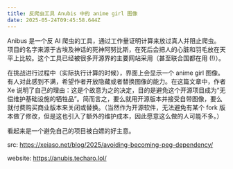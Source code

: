 ```yaml
---
title: 反爬虫工具 Anubis 中的 anime girl 图像
date: 2025-05-24T09:45:58.644Z
---
```


Anibus 是一个反 AI 爬虫的工具，通过工作量证明计算来放过真人并阻止爬虫。项目的名字来源于古埃及神话的死神阿努比斯，在死后会把人的心脏和羽毛放在天平上比较。这个工具已经被很多开源界的主要网站采用（甚至联合国都在用 (!)）。

在挑战进行过程中（实际执行计算的时候），界面上会显示一个 anime girl 图像。有人对此感到不满，希望作者开放隐藏或者替换图像的能力。在这篇文章中，作者 Xe 说明了自己的理由：这是个故意为之的决定，目的是避免这个开源项目成为“无偿维护基础设施的牺牲品”。简而言之，要么就用开源版本并接受自带图像，要么就付费购买商业版本来关闭或替换。（当然作为开源软件，无法避免有某个 fork 版本做了修改，但是这也引入了额外的维护成本，因此愿意这么做的人可能不多。）

看起来是一个避免自己的项目被白嫖的好主意。

src: https://xeiaso.net/blog/2025/avoiding-becoming-peg-dependency/

website: https://anubis.techaro.lol/